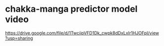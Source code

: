 # chakka-manga predictor model video
https://drive.google.com/file/d/1TwciipVFD1Dk_cwpk8dDxLxIr1HJOFpI/view?usp=sharing
